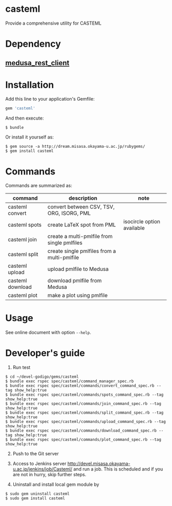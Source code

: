 # casteml

Provide a comprehensive utility for CASTEML

# Dependency

## [medusa_rest_client](https://github.com/misasa/medusa_rest_client "follow instruction")

# Installation

Add this line to your application's Gemfile:

```ruby
gem 'casteml'
```

And then execute:

    $ bundle

Or install it yourself as:

    $ gem source -a http://dream.misasa.okayama-u.ac.jp/rubygems/
    $ gem install casteml

# Commands

Commands are summarized as:

| command          | description                                   | note                       |
|------------------|-----------------------------------------------|----------------------------|
| casteml convert  | convert between CSV, TSV, ORG, ISORG, PML     |                            |
| casteml spots    | create LaTeX spot from PML                    | isocircle option available |
| casteml join     | create a multi-pmlfile from single pmlfiles   |                            |
| casteml split    | create single pmlfiles from a multi-pmlfile   |                            |
| casteml upload   | upload pmlfile to Medusa                      |                            |
| casteml download | download pmlfile from Medusa                  |                            |
| casteml plot     | make a plot using pmlfile                     |                            |

# Usage

See online document with option `--help`.

# Developer's guide

1. Run test

```
$ cd ~/devel-godigo/gems/casteml
$ bundle exec rspec spec/casteml/command_manager_spec.rb
$ bundle exec rspec spec/casteml/commands/convert_command_spec.rb --tag show_help:true
$ bundle exec rspec spec/casteml/commands/spots_command_spec.rb --tag show_help:true
$ bundle exec rspec spec/casteml/commands/join_command_spec.rb --tag show_help:true
$ bundle exec rspec spec/casteml/commands/split_command_spec.rb --tag show_help:true
$ bundle exec rspec spec/casteml/commands/upload_command_spec.rb --tag show_help:true
$ bundle exec rspec spec/casteml/commands/download_command_spec.rb --tag show_help:true
$ bundle exec rspec spec/casteml/commands/plot_command_spec.rb --tag show_help:true
```

2. Push to the Git server

3. Access to Jenkins server http://devel.misasa.okayama-u.ac.jp/jenkins/job/Casteml/ and run a job.  This is scheduled and if you are not in hurry, skip further steps.

4. Uninstall and install local gem module by

```
$ sudo gem uninstall casteml
$ sudo gem install casteml
```
